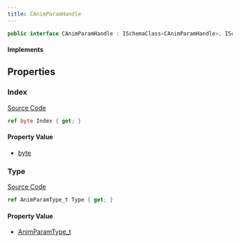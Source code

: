 ```yaml
---
title: CAnimParamHandle
---
```


```csharp
public interface CAnimParamHandle : ISchemaClass<CAnimParamHandle>, ISchemaField, ISchemaClass, INativeHandle
```

#### Implements

## Properties

### Index

[Source Code](https://github.com/swiftly-solution/swiftlys2/blob/main/managed/src/SwiftlyS2.Generated/Schemas/Interfaces/CAnimParamHandle.cs#L19)

```csharp
ref byte Index { get; }
```

#### Property Value

- [byte](https://learn.microsoft.com/dotnet/api/system.byte)

### Type

[Source Code](https://github.com/swiftly-solution/swiftlys2/blob/main/managed/src/SwiftlyS2.Generated/Schemas/Interfaces/CAnimParamHandle.cs#L17)

```csharp
ref AnimParamType_t Type { get; }
```

#### Property Value

- [AnimParamType_t](/docs/api/shared/schemadefinitions/animparamtype_t)

